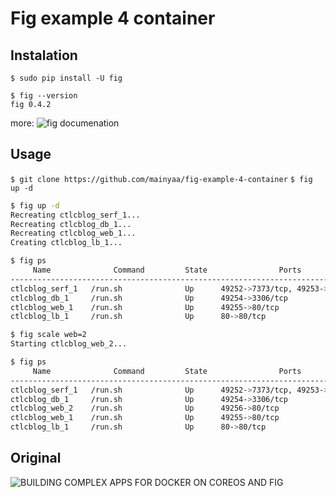 Fig example 4 container
======================

Instalation
-----
`$ sudo pip install -U fig`
```
$ fig --version
fig 0.4.2
```

more: ![fig documenation](http://orchardup.github.io/fig/)

Usage
-----

`$ git clone https://github.com/mainyaa/fig-example-4-container`
`$ fig up -d`

```zsh
$ fig up -d
Recreating ctlcblog_serf_1...
Recreating ctlcblog_db_1...
Recreating ctlcblog_web_1...
Creating ctlcblog_lb_1...

$ fig ps
     Name              Command         State                Ports               
-------------------------------------------------------------------------------
ctlcblog_serf_1   /run.sh              Up      49252->7373/tcp, 49253->7946/tcp 
ctlcblog_db_1     /run.sh              Up      49254->3306/tcp                  
ctlcblog_web_1    /run.sh              Up      49255->80/tcp                    
ctlcblog_lb_1     /run.sh              Up      80->80/tcp                       

$ fig scale web=2
Starting ctlcblog_web_2...

$ fig ps
     Name              Command         State                Ports               
-------------------------------------------------------------------------------
ctlcblog_serf_1   /run.sh              Up      49252->7373/tcp, 49253->7946/tcp 
ctlcblog_db_1     /run.sh              Up      49254->3306/tcp                  
ctlcblog_web_2    /run.sh              Up      49256->80/tcp                    
ctlcblog_web_1    /run.sh              Up      49255->80/tcp                    
ctlcblog_lb_1     /run.sh              Up      80->80/tcp  
```

Original
--------
![BUILDING COMPLEX APPS FOR DOCKER ON COREOS AND FIG](http://www.centurylinklabs.com/building-complex-apps-for-docker-on-coreos-and-fig/)

